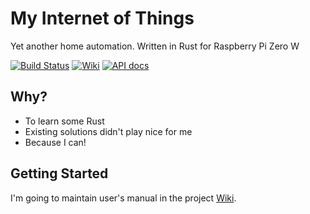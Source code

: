 # My Internet of Things

Yet another home automation. Written in Rust for Raspberry Pi Zero W

[![Build Status](https://travis-ci.com/eigenein/my-iot-rs.svg?branch=master)](https://travis-ci.com/eigenein/my-iot-rs)
[![Wiki](https://img.shields.io/badge/-Wiki-blue.svg)](https://github.com/eigenein/my-iot-rs/wiki)
[![API docs](https://img.shields.io/badge/-API_docs-important.svg)](https://eigenein.github.io/my-iot-rs/my_iot/)

## Why?

- To learn some Rust
- Existing solutions didn't play nice for me
- Because I can!

## Getting Started

I'm going to maintain user's manual in the project [Wiki](https://github.com/eigenein/my-iot-rs/wiki).
